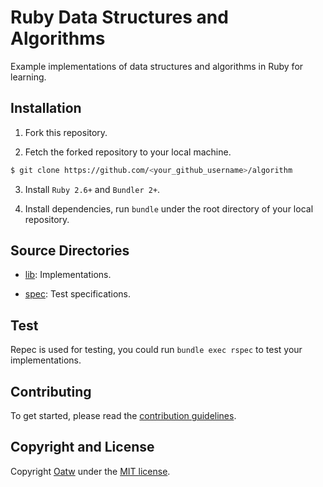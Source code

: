 # Ruby Data Structures and Algorithms

Example implementations of data structures and algorithms in Ruby for learning.

## Installation

1. Fork this repository.

2. Fetch the forked repository to your local machine.

```bash
$ git clone https://github.com/<your_github_username>/algorithm
```

3. Install `Ruby 2.6+` and `Bundler 2+`.

4. Install dependencies, run `bundle` under the root directory of your local repository.

## Source Directories

- [lib](https://github.com/oatw/algorithm/tree/master/lib): Implementations.

- [spec](https://github.com/oatw/algorithm/tree/master/lib): Test specifications.

## Test

Repec is used for testing, you could run `bundle exec rspec` to test your implementations.

## Contributing

To get started, please read the [contribution guidelines](https://github.com/oatw/algorithms/blob/master/CONTRIBUTING.md).

## Copyright and License

Copyright [Oatw](https://github.com/oatw) under the [MIT license](https://github.com/oatw/algorithm/blob/master/LICENSE).